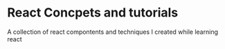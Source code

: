# React Concpets and tutorials

A collection of react compontents and techniques I created while learning react  
